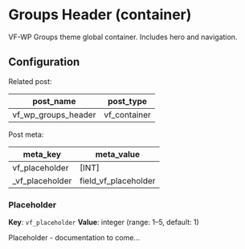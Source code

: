 # Groups Header (container)

VF-WP Groups theme global container. Includes hero and navigation.

## Configuration

Related post:

| post_name | post_type |
| --------- | --------- |
| vf_wp_groups_header | vf_container |

Post meta:

| meta_key | meta_value |
| -------- | ---------- |
| vf_placeholder | [INT] |
| \_vf_placeholder | field_vf_placeholder |

### Placeholder

**Key**: `vf_placeholder`
**Value**: integer (range: 1–5, default: 1)

Placeholder - documentation to come...
